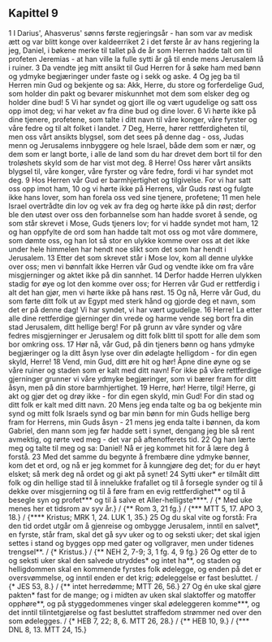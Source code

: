 ## Kapittel 9

1 I Darius', Ahasverus' sønns første regjeringsår - han som var av medisk ætt og var blitt konge over kaldeerriket
2 i det første år av hans regjering la jeg, Daniel, i bøkene merke til tallet på de år som Herren hadde talt om til profeten Jeremias - at han ville la fulle sytti år gå til ende mens Jerusalem lå i ruiner.
3 Da vendte jeg mitt ansikt til Gud Herren for å søke ham med bønn og ydmyke begjæringer under faste og i sekk og aske.
4 Og jeg ba til Herren min Gud og bekjente og sa: Akk, Herre, du store og forferdelige Gud, som holder din pakt og bevarer miskunnhet mot dem som elsker deg og holder dine bud!
5 Vi har syndet og gjort ille og vært ugudelige og satt oss opp imot deg; vi har veket av fra dine bud og dine lover.
6 Vi hørte ikke på dine tjenere, profetene, som talte i ditt navn til våre konger, våre fyrster og våre fedre og til alt folket i landet.
7 Deg, Herre, hører rettferdigheten til, men oss vårt ansikts blygsel, som det sees på denne dag - oss, Judas menn og Jerusalems innbyggere og hele Israel, både dem som er nær, og dem som er langt borte, i alle de land som du har drevet dem bort til for den troløshets skyld som de har vist mot deg.
8 Herre! Oss hører vårt ansikts blygsel til, våre konger, våre fyrster og våre fedre, fordi vi har syndet mot deg.
9 Hos Herren vår Gud er barmhjertighet og tilgivelse. For vi har satt oss opp imot ham,
10 og vi hørte ikke på Herrens, vår Guds røst og fulgte ikke hans lover, som han forela oss ved sine tjenere, profetene;
11 men hele Israel overtrådte din lov og vek av fra deg og hørte ikke på din røst; derfor ble den utøst over oss den forbannelse som han hadde svoret å sende, og som står skrevet i Mose, Guds tjeners lov; for vi hadde syndet mot ham,
12 og han oppfylte de ord som han hadde talt mot oss og mot våre dommere, som dømte oss, og han lot så stor en ulykke komme over oss at det ikke under hele himmelen har hendt noe slikt som det som har hendt i Jerusalem.
13 Etter det som skrevet står i Mose lov, kom all denne ulykke over oss; men vi bønnfalt ikke Herren vår Gud og vendte ikke om fra våre misgjerninger og aktet ikke på din sannhet.
14 Derfor hadde Herren ulykken stadig for øye og lot den komme over oss; for Herren vår Gud er rettferdig i alt det han gjør, men vi hørte ikke på hans røst.
15 Og nå, Herre vår Gud, du som førte ditt folk ut av Egypt med sterk hånd og gjorde deg et navn, som det er på denne dag! Vi har syndet, vi har vært ugudelige.
16 Herre! La etter alle dine rettferdige gjerninger din vrede og harme vende seg bort fra din stad Jerusalem, ditt hellige berg! For på grunn av våre synder og våre fedres misgjerninger er Jerusalem og ditt folk blitt til spott for alle dem som bor omkring oss.
17 Hør nå, vår Gud, på din tjeners bønn og hans ydmyke begjæringer og la ditt åsyn lyse over din ødelagte helligdom - for din egen skyld, Herre!
18 Vend, min Gud, ditt øre hit og hør! Åpne dine øyne og se våre ruiner og staden som er kalt med ditt navn! For ikke på våre rettferdige gjerninger grunner vi våre ydmyke begjæringer, som vi bærer fram for ditt åsyn, men på din store barmhjertighet.
19 Herre, hør! Herre, tilgi! Herre, gi akt og gjør det og drøy ikke - for din egen skyld, min Gud! For din stad og ditt folk er kalt med ditt navn.
20 Mens jeg enda talte og ba og bekjente min synd og mitt folk Israels synd og bar min bønn for min Guds hellige berg fram for Herrens, min Guds åsyn -
21 mens jeg enda talte i bønnen, da kom Gabriel, den mann som jeg før hadde sett i synet, dengang jeg ble så rent avmektig, og rørte ved meg - det var på aftenofferets tid.
22 Og han lærte meg og talte til meg og sa: Daniel! Nå er jeg kommet hit for å lære deg å forstå.
23 Med det samme du begynte å frembære dine ydmyke bønner, kom det et ord, og nå er jeg kommet for å kunngjøre deg det; for du er høyt elsket; så merk deg nå ordet og gi akt på synet!
24 Sytti uker* er tilmålt ditt folk og din hellige stad til å innelukke frafallet og til å forsegle synder og til å dekke over misgjerning og til å føre fram en evig rettferdighet** og til å besegle syn og profet*** og til å salve et Aller-helligste****. / {* Med uke menes her et tidsrom av syv år.} / {** Rom 3, 21 fg.} / {*** MTT 5, 17. APO 3, 18.} / {**** Kristus; MRK 1, 24. LUK 1, 35.}
25 Og du skal vite og forstå: Fra den tid ordet utgår om å gjenreise og ombygge Jerusalem, inntil en salvet*, en fyrste, står fram, skal det gå syv uker og to og seksti uker; det skal igjen settes i stand og bygges opp med gater og vollgraver, men under tidenes trengsel**. / {* Kristus.} / {** NEH 2, 7-9; 3, 1 fg. 4, 9 fg.}
26 Og etter de to og seksti uker skal den salvede utryddes* og intet ha**, og staden og helligdommen skal en kommende fyrstes folk ødelegge, og enden på det er oversvømmelse, og inntil enden er det krig; ødeleggelse er fast besluttet. / {* JES 53, 8.} / {** intet herredømme; MTT 26, 56.}
27 Og én uke skal gjøre pakten* fast for de mange; og i midten av uken skal slaktoffer og matoffer opphøre**, og på styggedommenes vinger skal ødeleggeren komme***, og det inntil tilintetgjørelse og fast besluttet straffedom strømmer ned over den som ødelegges. / {* HEB 7, 22; 8, 6. MTT 26, 28.} / {** HEB 10, 9.} / {*** DNL 8, 13. MTT 24, 15.}
